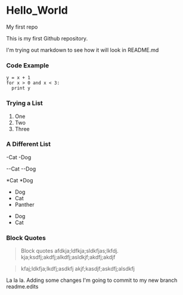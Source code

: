 # Hello_World
My first repo

This is my first Github repository.

I'm trying out markdown to see how it will look in README.md

### Code Example

```{python}
y = x + 1
for x > 0 and x < 3:
  print y
```

### Trying a List

1. One
2. Two
3. Three

### A Different List

  -Cat
  -Dog

  --Cat
  --Dog

  *Cat
  *Dog

* Dog
* Cat
* Panther

- Dog
- Cat

### Block Quotes

> Block quotes afdkja;ldfkja;sldkfjas;lkfdj.
> kja;ksdfj;akdfj;alkdfj;asldkjf;akdfj;akdjf


>kfaj;ldkfja;lkdfj;asdkfj
>akjf;kasdjf;askdfj;alsdkfj


La la la.  Adding some changes I'm going to commit to my new branch readme.edits
 
